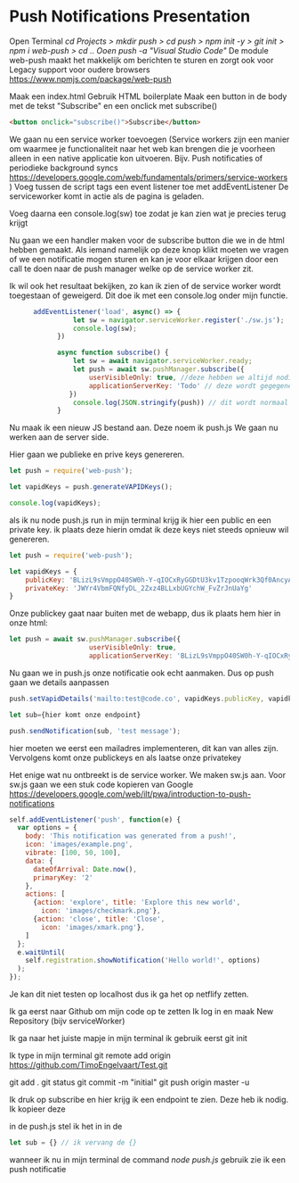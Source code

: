 # Push Notifications Presentation

Open Terminal
*cd Projects > mkdir push > cd push > npm init -y > git init > npm i web-push > cd .. Ooen push -a "Visual Studio Code"*
De module web-push maakt het makkelijk om berichten te sturen en zorgt ook voor Legacy support voor oudere browsers
https://www.npmjs.com/package/web-push

Maak een index.html
Gebruik HTML boilerplate
Maak een button in de body met de tekst "Subscribe" en een onclick met subscribe()

```html
<button onclick="subscribe()">Subscribe</button>

```

We gaan nu een service worker toevoegen (Service workers zijn een manier om waarmee je functionaliteit naar het web kan brengen die je voorheen alleen in een native applicatie kon uitvoeren. Bijv. Push notificaties of periodieke background syncs https://developers.google.com/web/fundamentals/primers/service-workers ) Voeg tussen de script tags een event listener toe met addEventListener
De serviceworker komt in actie als de pagina is geladen.

Voeg daarna een console.log(sw) toe zodat je kan zien wat je precies terug krijgt

Nu gaan we een handler maken voor de subscribe button die we in de html hebben gemaakt.
Als iemand namelijk op deze knop klikt moeten we vragen of we een notificatie mogen sturen en kan je voor elkaar krijgen door een call te doen naar de push manager welke op de service worker zit.

Ik wil ook het resultaat bekijken, zo kan ik zien of de service worker wordt toegestaan of geweigerd. Dit doe ik met een console.log onder mijn functie.


```js
      addEventListener('load', async() => {
                let sw = navigator.serviceWorker.register('./sw.js');
                console.log(sw);
            })

            async function subscribe() {
                let sw = await navigator.serviceWorker.ready;
                let push = await sw.pushManager.subscribe({
                    userVisibleOnly: true, //deze hebben we altijd nodig
                    applicationServerKey: 'Todo' // deze wordt gegegenereerd door onze web push package
               })
                console.log(JSON.stringify(push)) // dit wordt normaal gesproken naar een API gestuurd
            }
```
Nu maak ik een nieuw JS bestand aan. Deze noem ik push.js
We gaan nu werken aan de server side.

Hier gaan we publieke en prive keys genereren.

```js
let push = require('web-push');

let vapidKeys = push.generateVAPIDKeys();

console.log(vapidKeys);
```

als ik nu node push.js run in mijn terminal krijg ik hier een public en een private key. ik plaats deze hierin omdat ik deze keys niet steeds opnieuw wil genereren.

```js
let push = require('web-push');

let vapidKeys = {
    publicKey: 'BLizL9sVmppO40SW0h-Y-qIOCxRyGGDtU3kv1TzpooqWrk3Qf0AncyAoAlVeD4yjnoM_zQGveCxkVUDT3k5awiA',
    privateKey: 'JWYr4VbmFQNfyDL_2Zxz4BLLxbUGYchW_FvZrJnUaYg'
}
```

Onze publickey gaat naar buiten met de webapp, dus ik plaats hem hier in onze html:

```js
let push = await sw.pushManager.subscribe({
                    userVisibleOnly: true,
                    applicationServerKey: 'BLizL9sVmppO40SW0h-Y-qIOCxRyGGDtU3kv1TzpooqWrk3Qf0AncyAoAlVeD4yjnoM_zQGveCxkVUDT3k5awiA'
```

Nu gaan we in push.js onze notificatie ook echt aanmaken. Dus op push gaan we details aanpassen

```js
push.setVapidDetails('mailto:test@code.co', vapidKeys.publicKey, vapidkeys.privateKey)

let sub={hier komt onze endpoint}

push.sendNotification(sub, 'test message');
```

hier moeten we eerst een mailadres implementeren, dit kan van alles zijn. Vervolgens komt onze publickeys en als laatse onze privatekey

Het enige wat nu ontbreekt is de service worker.
We maken sw.js aan.
Voor sw.js gaan we een stuk code kopieren van Google https://developers.google.com/web/ilt/pwa/introduction-to-push-notifications

```js
self.addEventListener('push', function(e) {
  var options = {
    body: 'This notification was generated from a push!',
    icon: 'images/example.png',
    vibrate: [100, 50, 100],
    data: {
      dateOfArrival: Date.now(),
      primaryKey: '2'
    },
    actions: [
      {action: 'explore', title: 'Explore this new world',
        icon: 'images/checkmark.png'},
      {action: 'close', title: 'Close',
        icon: 'images/xmark.png'},
    ]
  };
  e.waitUntil(
    self.registration.showNotification('Hello world!', options)
  );
});
```
Je kan dit niet testen op localhost dus ik ga het op netflify zetten.


Ik ga eerst naar Github om mijn code op te zetten
Ik log in en maak New Repository (bijv serviceWorker)

Ik ga naar het juiste mapje in mijn terminal
ik gebruik eerst git init

Ik type in mijn terminal git remote add origin https://github.com/TimoEngelvaart/Test.git

git add .
git status
git commit -m "initial"
git push origin master -u

Ik druk op subscribe en hier krijg ik een endpoint te zien. Deze heb ik nodig. Ik kopieer deze

in de push.js stel ik het in in de 

```js
let sub = {} // ik vervang de {}
```

wanneer ik nu in mijn terminal de command *node push.js* gebruik zie ik een push notificatie
